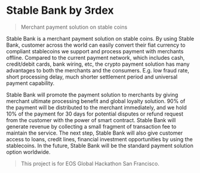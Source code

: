 # Stable Bank by 3rdex

> Merchant payment solution on stable coins

Stable Bank is a merchant payment solution on stable coins. By using Stable Bank, customer across the world can easily convert their fiat currency to compliant stablecoins we support and process payment with merchants offline. Compared to the current payment network, which includes cash, credit/debit cards, bank wiring, etc, the crypto payment solution has many advantages to both the merchants and the consumers. E.g. low fraud rate, short processing delay, much shorter settlement period and universal payment capability.

Stable Bank will promote the payment solution to merchants by giving merchant ultimate processing benefit and global loyalty solution. 90% of the payment will be distributed to the merchant immediately, and we hold 10% of the payment for 30 days for potential disputes or refund request from the customer with the power of smart contract. Stable Bank will generate revenue by collecting a small fragment of transaction fee to maintain the service. The next step, Stable Bank will also give customer access to loans, credit lines, financial investment opportunities by using the stablecoins. In the future, Stable Bank will be the standard payment solution option worldwide.

> This project is for EOS Global Hackathon San Francisco.

